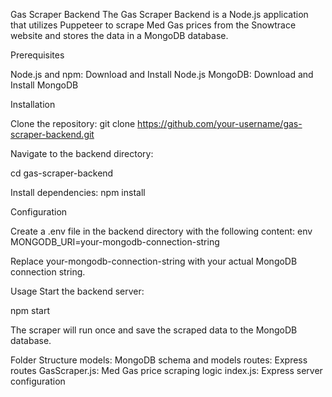 Gas Scraper Backend
The Gas Scraper Backend is a Node.js application that utilizes Puppeteer to scrape Med Gas prices from the Snowtrace website and stores the data in a MongoDB database.

Prerequisites

Node.js and npm: Download and Install Node.js
MongoDB: Download and Install MongoDB


Installation

Clone the repository: git clone https://github.com/your-username/gas-scraper-backend.git

Navigate to the backend directory:

cd gas-scraper-backend


Install dependencies:
npm install


Configuration

Create a .env file in the backend directory with the following content:
env
MONGODB_URI=your-mongodb-connection-string

Replace your-mongodb-connection-string with your actual MongoDB connection string.

Usage
Start the backend server:

npm start

The scraper will run once and save the scraped data to the MongoDB database.


Folder Structure
models: MongoDB schema and models
routes: Express routes
GasScraper.js: Med Gas price scraping logic
index.js: Express server configuration